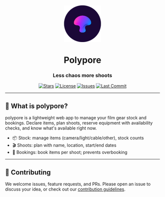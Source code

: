 <p align="center">
  <img src="app/front/public/logo.png" alt="Polypore logo" width="120"/>
</p>

<div align="center">

# Polypore

### Less chaos more shoots

[![Stars](https://img.shields.io/github/stars/myceliumAI/polypore?style=social)](https://github.com/myceliumAI/polypore)
[![License](https://img.shields.io/badge/license-AGPL--3.0-blue.svg)](./LICENSE)
[![Issues](https://img.shields.io/github/issues/myceliumAI/polypore)](https://github.com/myceliumAI/polypore/issues)
[![Last Commit](https://img.shields.io/github/last-commit/myceliumAI/polypore)](https://github.com/myceliumAI/polypore/commits/main)

</div>

---

## 🌟 What is polypore?

polypore is a lightweight web app to manage your film gear stock and bookings. Declare items, plan shoots, reserve equipment with availability checks, and know what's available right now.

- 📦 Stock: manage items (camera/light/cable/other), stock counts
- 🎬 Shoots: plan with name, location, start/end dates
- 🔗 Bookings: book items per shoot; prevents overbooking

---

## 🤝 Contributing
We welcome issues, feature requests, and PRs. Please open an issue to discuss your idea, or check out our [contribution guidelines](CONTRIBUTING.md).